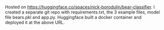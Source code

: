 Hosted on https://huggingface.co/spaces/nick-borodulin/bear-classifier. I created a separate git repo with requirements.txt, the 3 example files, model file bears.pkl and app.py.
Huggingface built a docker container and deployed it at the above URL.
